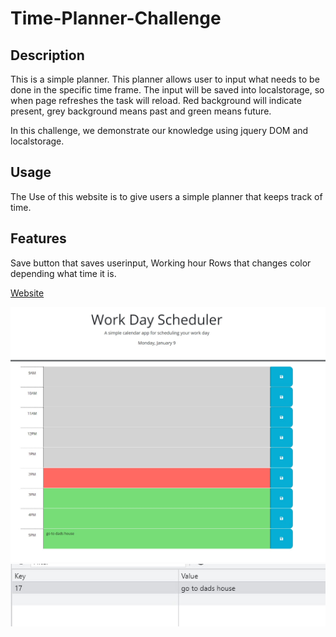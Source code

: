 # Time-Planner-Challenge

## Description
This is a simple planner. This planner allows user to input what needs to be done in the specific time frame. The input will be saved into localstorage, so when page refreshes the task will reload. Red background will indicate present, grey background means past and green means future.

In this challenge, we demonstrate our knowledge using jquery DOM and localstorage.

## Usage
The Use of this website is to give users a simple planner that keeps track of time.

## Features
Save button that saves userinput, 
Working hour Rows that changes color depending what time it is.

[Website](https://howardlee2022.github.io/Time-Planner-Challenge/)


![Main](./Assets/screenshots/Home.jpg)
![LocalStorage](./Assets/screenshots/LocalStorage.jpg)
